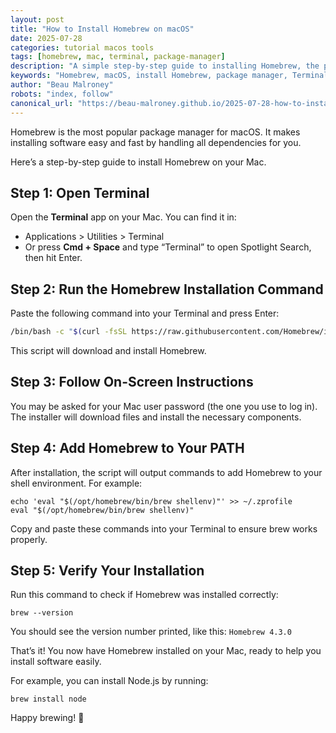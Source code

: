 ```yaml
---
layout: post
title: "How to Install Homebrew on macOS"
date: 2025-07-28
categories: tutorial macos tools
tags: [homebrew, mac, terminal, package-manager]
description: "A simple step-by-step guide to installing Homebrew, the popular macOS package manager, using the Terminal."
keywords: "Homebrew, macOS, install Homebrew, package manager, Terminal, brew install"
author: "Beau Malroney"
robots: "index, follow"
canonical_url: "https://beau-malroney.github.io/2025-07-28-how-to-install-homebrew-on-macos"
---
```


Homebrew is the most popular package manager for macOS. It makes installing software easy and fast by handling all dependencies for you.

Here’s a step-by-step guide to install Homebrew on your Mac.

## Step 1: Open Terminal

Open the **Terminal** app on your Mac. You can find it in:

- Applications > Utilities > Terminal  
- Or press **Cmd + Space** and type “Terminal” to open Spotlight Search, then hit Enter.

## Step 2: Run the Homebrew Installation Command

Paste the following command into your Terminal and press Enter:

```bash
/bin/bash -c "$(curl -fsSL https://raw.githubusercontent.com/Homebrew/install/HEAD/install.sh)"
```
This script will download and install Homebrew.

## Step 3: Follow On-Screen Instructions

You may be asked for your Mac user password (the one you use to log in).
The installer will download files and install the necessary components.
## Step 4: Add Homebrew to Your PATH

After installation, the script will output commands to add Homebrew to your shell environment. For example:

```
echo 'eval "$(/opt/homebrew/bin/brew shellenv)"' >> ~/.zprofile
eval "$(/opt/homebrew/bin/brew shellenv)"
```
Copy and paste these commands into your Terminal to ensure brew works properly.

## Step 5: Verify Your Installation

Run this command to check if Homebrew was installed correctly:

`brew --version`

You should see the version number printed, like this:
`Homebrew 4.3.0`

That’s it! You now have Homebrew installed on your Mac, ready to help you install software easily.

For example, you can install Node.js by running:

`brew install node`

Happy brewing! 🍺